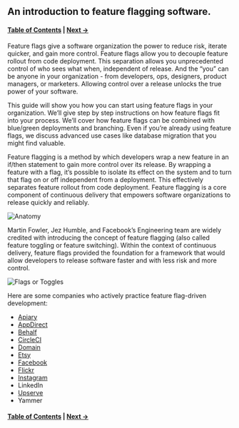 ## An introduction to feature flagging software.

#### [Table of Contents](./README.md) | [Next →](2%20-%20Uses.md)

Feature flags give a software organization the power to reduce risk, iterate quicker, and gain more control. Feature flags allow you to decouple feature rollout from code deployment. This separation allows you unprecedented control of who sees what when, independent of release. And the “you” can be anyone in your organization - from developers, ops, designers, product managers, or marketers. Allowing control over a release unlocks the true power of your software.

This guide will show you how you can start using feature flags in your organization. We’ll give step by step instructions on how feature flags fit into your process. We’ll cover how feature flags can be combined with blue/green deployments and branching. Even if you’re already using feature flags, we discuss advanced use cases like database migration that you might find valuable.

Feature flagging is a method by which developers wrap a new feature in an if/then statement to gain more control over its release. By wrapping a feature with a flag, it’s possible to isolate its effect on the system and to turn that flag on or off independent from a deployment. This effectively separates feature rollout from code deployment. Feature flagging is a core component of continuous delivery that empowers software organizations to release quickly and reliably.

![Anatomy](https://featureflags.io/wp-content/uploads/2018/03/anatomy.jpg "Feature Flag Anatomy")

Martin Fowler, Jez Humble, and Facebook’s Engineering team are widely credited with introducing the concept of feature flagging (also called feature toggling or feature switching). Within the context of continuous delivery, feature flags provided the foundation for a framework that would allow developers to release software faster and with less risk and more control.

![Flags or Toggles](http://featureflags.io/wp-content/uploads/2018/03/flags-or-toggles.jpg "Feature Flags or Toggles")

Here are some companies who actively practice feature flag-driven development:
* [Apiary](https://launchdarkly.com/casestudies/apiary.html)
* [AppDirect](https://launchdarkly.com/casestudies/appdirect.html)
* [Behalf](https://launchdarkly.com/casestudies/behalf.html)
* [CircleCI](https://launchdarkly.com/casestudies/circleci.html)
* [Domain](http://tech.domain.com.au/2015/05/feature-flagging-framework/)
* [Etsy](https://www.infoq.com/news/2014/03/etsy-deploy-50-times-a-day)
* [Facebook](https://www.facebook.com/notes/1000330413333156/)
* [Flickr](https://bit.ly/dZZzfY)
* [Instagram](https://www.infoq.com/news/2016/04/continuous-deployment-instagram)
* LinkedIn
* [Upserve](https://launchdarkly.com/casestudies/upserve.html)
* Yammer

#### [Table of Contents](./README.md) | [Next →](2%20-%20Uses.md)

